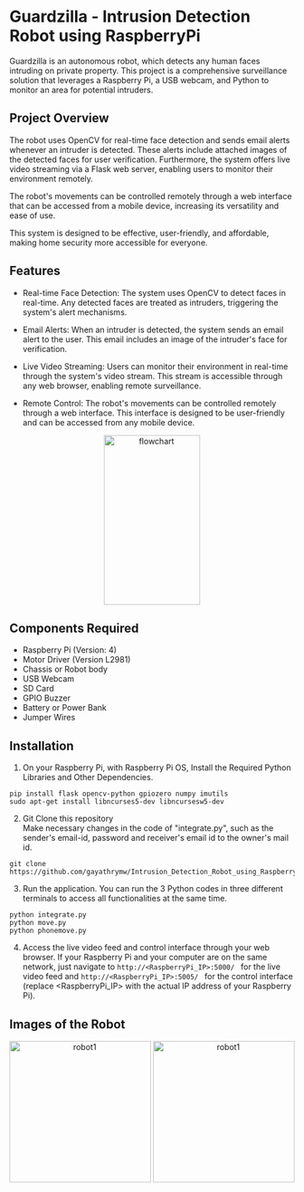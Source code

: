 # Guardzilla - Intrusion Detection Robot using RaspberryPi

Guardzilla is an autonomous robot, which detects any human faces intruding on private property. This project is a comprehensive surveillance solution that leverages a Raspberry Pi, a USB webcam, and Python to monitor an area for potential intruders.

## Project Overview
The robot uses OpenCV for real-time face detection and sends email alerts whenever an intruder is detected. These alerts include attached images of the detected faces for user verification. Furthermore, the system offers live video streaming via a Flask web server, enabling users to monitor their environment remotely.

The robot's movements can be controlled remotely through a web interface that can be accessed from a mobile device, increasing its versatility and ease of use.

This system is designed to be effective, user-friendly, and affordable, making home security more accessible for everyone.

## Features
* Real-time Face Detection: The system uses OpenCV to detect faces in real-time. Any detected faces are treated as intruders, triggering the system's alert mechanisms.

* Email Alerts: When an intruder is detected, the system sends an email alert to the user. This email includes an image of the intruder's face for verification.

* Live Video Streaming: Users can monitor their environment in real-time through the system's video stream. This stream is accessible through any web browser, enabling remote surveillance.

* Remote Control: The robot's movements can be controlled remotely through a web interface. This interface is designed to be user-friendly and can be accessed from any mobile device.

<p align="center">
  <img src="https://github.com/gayathrymw/Intrusion_Detection_Robot_using_RaspberryPi/assets/91821885/42648ef3-938e-4f4c-8078-11a59d2e27fd" alt="flowchart" width="170" height="300">
</p>

## Components Required
* Raspberry Pi (Version: 4)
* Motor Driver (Version L2981)
* Chassis or Robot body
* USB Webcam
* SD Card
* GPIO Buzzer
* Battery or Power Bank
* Jumper Wires

## Installation
1. On your Raspberry Pi, with Raspberry Pi OS, Install the Required Python Libraries and Other Dependencies.
```
pip install flask opencv-python gpiozero numpy imutils
sudo apt-get install libncurses5-dev libncursesw5-dev
```
2. Git Clone this repository
<br>Make necessary changes in the code of "integrate.py", such as the sender's email-id, password and receiver's email id to the owner's mail id.
```
git clone https://github.com/gayathrymw/Intrusion_Detection_Robot_using_RaspberryPi/
```

3. Run the application. You can run the 3 Python codes in three different terminals to access all functionalities at the same time.
```
python integrate.py
python move.py
python phonemove.py
```
4. Access the live video feed and control interface through your web browser. If your Raspberry Pi and your computer are on the same network, just navigate to ```
http://<RaspberryPi_IP>:5000/  ```
for the live video feed and ```http://<RaspberryPi_IP>:5005/ ```
for the control interface (replace <RaspberryPi_IP> with the actual IP address of your Raspberry Pi).

## Images of the Robot
<p align="center">
  <img src="https://github.com/gayathrymw/Intrusion_Detection_Robot_using_RaspberryPi/assets/91821885/cb5c1dee-b436-4b82-a6d6-eba1bab3eaac" alt="robot1" width="250" height="250">
  <img src="https://github.com/gayathrymw/Intrusion_Detection_Robot_using_RaspberryPi/assets/91821885/c80d5836-f162-4994-ac5a-d6e8bffd11a5" alt="robot1" width="250" height="250">
</p>


